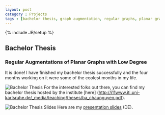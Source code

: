 ```yaml
---
layout: post
category : Projects
tags : [bachelor thesis, graph augmentation, regular graphs, planar graphs]
---
```

{% include JB/setup %}


## Bachelor Thesis
### Regular Augmentations of Planar Graphs with Low Degree
It is done! I have finished my bachelor thesis successfully and the four months working on it were some of the coolest months in my life.

![Bachelor Thesis](/assets/img/bachelorthesis1.jpg "Regular Augmentations of Planar Graphs with Low Degree")
For the interested folks out there, you can find my bachelor thesis hosted by the institute [here] (http://i11www.iti.uni-karlsruhe.de/_media/teaching/theses/ba_chaunguyen.pdf). 

![Bachelor Thesis Slides](/assets/img/bachelorthesis2.jpg "Regular Augmentations of Planar Graphs with Low Degree Presentation Slides")
Here are my [presentation slides](/assets/docs/BachelorThesis_Pres.pdf) (DE).